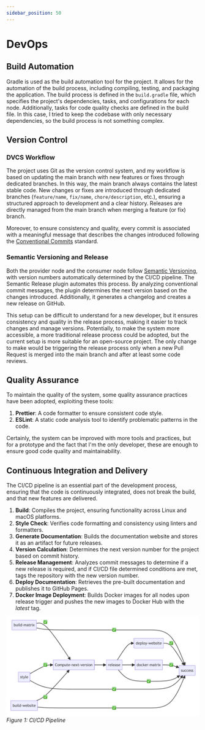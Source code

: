 ```yaml
---
sidebar_position: 50
---
```

# DevOps

## Build Automation
Gradle is used as the build automation tool for the project. It allows for the automation of the build process, including compiling, testing, and packaging the application. The build process is defined in the `build.gradle` file, which specifies the project's dependencies, tasks, and configurations for each node. Additionally, tasks for code quality checks are defined in the build file. In this case, I tried to keep the codebase with only necessary dependencies, so the build process is not something complex.

## Version Control

### DVCS Workflow
The project uses Git as the version control system, and my workflow is based on updating the main branch with new features or fixes through dedicated branches. In this way, the main branch always contains the latest stable code. New changes or fixes are introduced through dedicated branches (`feature/name`, `fix/name`, `chore/description`, etc.), ensuring a structured approach to development and a clear history. Releases are directly managed from the main branch when merging a feature (or fix) branch.

Moreover, to ensure consistency and quality, every commit is associated with a meaningful message that describes the changes introduced following the [Conventional Commits](https://www.conventionalcommits.org/en/v1.0.0/) standard.

### Semantic Versioning and Release
Both the provider node and the consumer node follow [Semantic Versioning](https://semver.org/), with version numbers automatically determined by the CI/CD pipeline. The Semantic Release plugin automates this process. By analyzing conventional commit messages, the plugin determines the next version based on the changes introduced. Additionally, it generates a changelog and creates a new release on GitHub.

This setup can be difficult to understand for a new developer, but it ensures consistency and quality in the release process, making it easier to track changes and manage versions. Potentially, to make the system more accessible, a more traditional release process could be adopted, but the current setup is more suitable for an open-source project. The only change to make would be triggering the release process only when a new Pull Request is merged into the main branch and after at least some code reviews.

## Quality Assurance
To maintain the quality of the system, some quality assurance practices have been adopted, exploiting these tools:
1. **Prettier**: A code formatter to ensure consistent code style.
2. **ESLint**: A static code analysis tool to identify problematic patterns in the code.

Certainly, the system can be improved with more tools and practices, but for a prototype and the fact that I'm the only developer, these are enough to ensure good code quality and maintainability.

## Continuous Integration and Delivery
The CI/CD pipeline is an essential part of the development process, ensuring that the code is continuously integrated, does not break the build, and that new features are delivered.
1. **Build**: Compiles the project, ensuring functionality across Linux and macOS platforms.
2. **Style Check**: Verifies code formatting and consistency using linters and formatters.
3. **Generate Documentation**: Builds the documentation website and stores it as an artifact for future releases.
4. **Version Calculation**: Determines the next version number for the project based on commit history.
5. **Release Management**: Analyzes commit messages to determine if a new release is required, and if CI/CD file determined conditions are met, tags the repository with the new version number.
6. **Deploy Documentation**: Retrieves the pre-built documentation and publishes it to GitHub Pages.
7. **Docker Image Deployment**: Builds Docker images for all nodes upon release trigger and pushes the new images to Docker Hub with the *latest* tag.

![CI/CD Pipeline](images/ci-cd-pipeline.png)
*Figure 1: CI/CD Pipeline*
